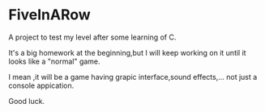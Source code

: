 # FiveInARow
A project to test my level after some learning of C.

It's a big homework at the beginning,but I will keep working on it until it looks like a "normal" game.

I mean ,it will be a game having grapic interface,sound effects,... not just a console appication.

Good luck.
